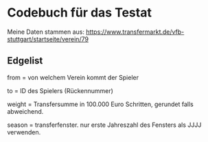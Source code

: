 # Codebuch für das Testat

Meine Daten stammen aus: https://www.transfermarkt.de/vfb-stuttgart/startseite/verein/79

## Edgelist

from = von welchem Verein kommt der Spieler 

to = ID des Spielers (Rückennummer)

weight = Transfersumme in 100.000 Euro Schritten, gerundet falls abweichend.

season = transferfenster. nur erste Jahreszahl des Fensters als JJJJ verwenden.

